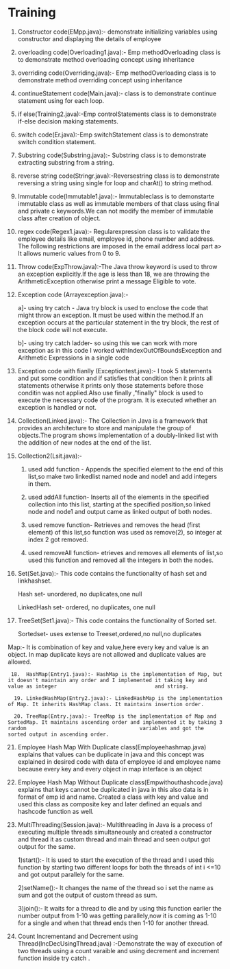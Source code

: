 # Training
1. Constructor code(EMpp.java):- demonstrate initializing variables using constructor and displaying the details of employee

2. overloading code(Overloading1.java):- Emp methodOverloading class is to demonstrate method overloading concept using inheritance

3. overriding code(Overriding.java):- Emp methodOverloading class is to demonstrate method overriding concept using inheritance

4. continueStatement code(Main.java):- class is to demonstrate continue statement using for each loop.

5. if else(Training2.java):-Emp controlStatements class is to demonstrate if-else decision making statements.

6. switch code(Er.java):-Emp switchStatement class is to demonstrate switch condition statement.

7. Substring code(Substring.java):- Substring class is to demonstrate extracting substring from a string.

8. reverse string code(Stringr.java):-Reversestring class is to demonstrate reversing a string using single for loop and charAt() to string method.

9. Immutable code(Immutable1.java):- Immutableclass is to demonstarte immutable class as well as immutable members of that class using final and private  c    keywords.We can not modify the member of immutable class after creation of object.

10. regex code(Regex1.java):-  Regularexpression class is to validate the employee details like email, employee id, phone number and address. The following restrictions are imposed in the email address local part a> It allows numeric values from 0 to 9.

11. Throw code(ExpThrow.java):-The Java throw keyword is used to throw an exception explicitly.If the age is less than 18, we are throwing the    ArithmeticException otherwise print a message Eligible to vote.

12. Exception code (Arrayexception.java):-

    a]- using try catch - Java try block is used to enclose the code that might throw an exception. It must be used   within the method.If an exception occurs at the particular statement in the try block, the rest of the block code will not execute. 

    b]- using try catch ladder- so using this we can work with more exception as in this code I worked withIndexOutOfBoundsException and Arithmetic Expressions in a single code         
                                       
13. Exception code with fianlly (Exceptiontest.java):- I took 5 statements and put some condition and if satisfies that condition then it prints all statements otherwise it prints only those statements before those conditin was not applied.Also use finally ,"finally" block is used to execute the necessary code of the program. It is executed whether an exception is handled or not.  

14. Collection(Linked.java):- The Collection in Java is a framework that provides an architecture to store and manipulate the group of objects.The program shows implementation of a doubly-linked list with the addition of new nodes at the end of the list. 
 
15. Collection2(Lsit.java):- 

    1) used add function - Appends the specified element to the end of this list,so make two linkedlist named node and node1 and add integers in them.

    2) used addAll function- Inserts all of the elements in the specified collection into this list, starting at the specified position,so linked node and node1 and output came as linked output of both nodes.        
                         
    3) used remove function- Retrieves and removes the head (first element) of this list,so function was used as remove(2), so integer at index 2 got  removed. 
    
    4) used removeAll function- etrieves and removes all elements of list,so used this function and removed all the integers in both the nodes.
             
             
16. Set(Set.java):-  This code contains the functionality of hash set and linkhashset.

     Hash set- unordered, no duplicates,one null
                
     LinkedHash set- ordered, no duplicates, one null
                
                
       
17. TreeSet(Set1.java):- This code contains the functionality of Sorted set.

    Sortedset- uses extense to Treeset,ordered,no null,no duplicates
                     
                     
Map:- It is combination of key and value,here every key and value is an object.
      In map duplicate keys are not allowed and duplicate values are allowed.
      
     18.  HashMap(Entry1.java):- HashMap is the implementation of Map, but it doesn't maintain any order and I implemented it taking key and value as integer                                and string.

      19. LinkedHashMap(Entry2.java):- LinkedHashMap is the implementation of Map. It inherits HashMap class. It maintains insertion order.

      20. TreeMap(Entry.java):- TreeMap is the implementation of Map and SortedMap. It maintains ascending order and implemented it by taking 3 random                                     variables and got the sorted output in ascending order.
      
      
21. Employee Hash Map With Duplicate class(Employeehashmap.java) explains that values can be duplicate in java and this concept was explained in desired code with data of employee id and employee name because every key and every object in map interface is an object


22. Employee Hash Map Without Duplicate class(Empwithouthashcode.java) explains that keys cannot be duplicated in java in this also data is in format of emp id and name. Created a class with  key and value and used this class as  composite key and later defined an equals and hashcode function as well.

23. MultiThreading(Session.java):- Multithreading in Java is a process of executing multiple threads simultaneously and created a constructor and thread it as custom thread and main thread and seen output got output for the same.

    1)start():- It is used to start the execution of the thread and I used this function by starting two different loops for both the threads of int i <=10 and got output parallely for the same.
                               
    2)setName():- It changes the name of the thread so i set the name as sum and got the output of custom thread as sum.
                               
    3)join():- It waits for a thread to die and by using this function earlier the number output from 1-10 was getting parallely,now it is coming as 1-10 for a single and when that thread ends then 1-10 for another thread.
    
24) Count Incrementand and Decrement using Thread(IncDecUsingThread.java)  :-Demonstrate the way of execution of two threads using a count varaible and using  decrement and increment function inside try catch .

















                     
                     
                
                         
                         
                         
                                       
                                       


